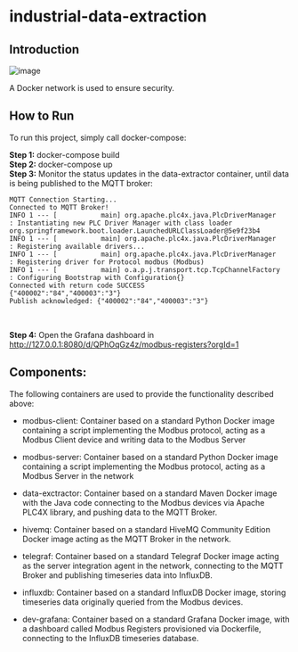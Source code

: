 # industrial-data-extraction

## Introduction

<img alt="image" src="https://user-images.githubusercontent.com/89973885/166163284-a914ac1c-56a7-462b-a25a-d61c3d54e6dc.png">

A Docker network is used to ensure security.<br />

## How to Run

To run this project, simply call docker-compose:<br />

**Step 1:** docker-compose build <br />
**Step 2:** docker-compose up <br />
**Step 3:** Monitor the status updates in the data-extractor container, until data is being published to the MQTT broker:  <br />

```
MQTT Connection Starting...
Connected to MQTT Broker!
INFO 1 --- [           main] org.apache.plc4x.java.PlcDriverManager   : Instantiating new PLC Driver Manager with class loader org.springframework.boot.loader.LaunchedURLClassLoader@5e9f23b4
INFO 1 --- [           main] org.apache.plc4x.java.PlcDriverManager   : Registering available drivers...
INFO 1 --- [           main] org.apache.plc4x.java.PlcDriverManager   : Registering driver for Protocol modbus (Modbus)
INFO 1 --- [           main] o.a.p.j.transport.tcp.TcpChannelFactory  : Configuring Bootstrap with Configuration{}
Connected with return code SUCCESS
{"400002":"84","400003":"3"}
Publish acknowledged: {"400002":"84","400003":"3"}
```
<br />

**Step 4:** Open the Grafana dashboard in http://127.0.0.1:8080/d/QPhOqGz4z/modbus-registers?orgId=1


## Components:

The following containers are used to provide the functionality described above:

- modbus-client: Container based on a standard Python Docker image containing a script implementing the Modbus protocol, acting as a Modbus Client device and writing data to the Modbus Server

- modbus-server: Container based on a standard Python Docker image containing a script implementing the Modbus protocol, acting as a Modbus Server in the network

- data-exctractor: Container based on a standard Maven Docker image with the Java code connecting to the Modbus devices via Apache PLC4X library, and pushing data to the MQTT Broker.

- hivemq: Container based on a standard HiveMQ Community Edition Docker image acting as the MQTT Broker in the network.

- telegraf: Container based on a standard Telegraf Docker image acting as the server integration agent in the network, connecting to the MQTT Broker and publishing timeseries data into InfluxDB.

- influxdb: Container based on a standard InfluxDB Docker image, storing timeseries data originally queried from the Modbus devices.

- dev-grafana: Container based on a standard Grafana Docker image, with a dashboard called Modbus Registers provisioned via Dockerfile, connecting to the InfluxDB timeseries database.
